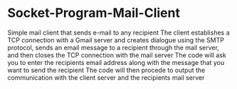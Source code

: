 # Socket-Program-Mail-Client

 Simple mail client that sends e-mail to any recipient
 The client establishes a TCP connection with a Gmail server and creates dialogue using the SMTP protocol, sends an email message to a recipient through the mail server, and then closes the TCP connection with the mail server
 The code will ask you to enter the recipients email address along with the message that you want to send the recipient
 The code will then procede to output the communication with the client server and the recipients mail server
